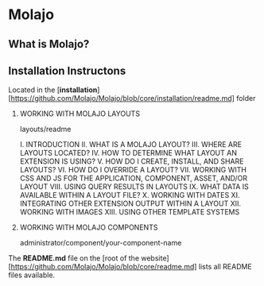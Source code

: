 # Molajo #

## What is Molajo? ##

## Installation Instructons ##

Located in the [**installation**][https://github.com/Molajo/Molajo/blob/core/installation/readme.md] folder

1. WORKING WITH MOLAJO LAYOUTS

    layouts/readme

    I. INTRODUCTION
    II. WHAT IS A MOLAJO LAYOUT?
    III. WHERE ARE LAYOUTS LOCATED?
    IV. HOW TO DETERMINE WHAT LAYOUT AN EXTENSION IS USING?
    V. HOW DO I CREATE, INSTALL, AND SHARE LAYOUTS?
    VI. HOW DO I OVERRIDE A LAYOUT?
    VII. WORKING WITH CSS AND JS FOR THE APPLICATION, COMPONENT, ASSET, AND/OR LAYOUT
    VIII. USING QUERY RESULTS IN LAYOUTS
    IX. WHAT DATA IS AVAILABLE WITHIN A LAYOUT FILE?
    X. WORKING WITH DATES
    XI. INTEGRATING OTHER EXTENSION OUTPUT WITHIN A LAYOUT
    XII. WORKING WITH IMAGES
    XIII. USING OTHER TEMPLATE SYSTEMS

2. WORKING WITH MOLAJO COMPONENTS

    administrator/component/your-component-name 


The **README.md** file on the [root of the website][https://github.com/Molajo/Molajo/blob/core/readme.md] lists all README files available.

